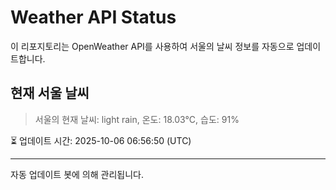 
# Weather API Status

이 리포지토리는 OpenWeather API를 사용하여 서울의 날씨 정보를 자동으로 업데이트합니다.

## 현재 서울 날씨
> 서울의 현재 날씨: light rain, 온도: 18.03°C, 습도: 91%

⏳ 업데이트 시간: 2025-10-06 06:56:50 (UTC)

---
자동 업데이트 봇에 의해 관리됩니다.
